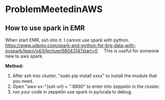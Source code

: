 # ProblemMeetedinAWS

## How to use spark in EMR
When start EMR, ssh into it. I cannot use spark with python.   
https://www.udemy.com/spark-and-python-for-big-data-with-pyspark/learn/v4/t/lecture/6804314?start=0        
This is useful for someone new to aws spark.     

**Method:**
1. After ssh into cluster, "sudo pip install xxxx" to install the module that you need.
2. Open "aws-xx-"(ssh url) + ":8890" to enter into zeppelin in the cluster.
3. run your code in zeppelin use spark in py/scala to debug.

